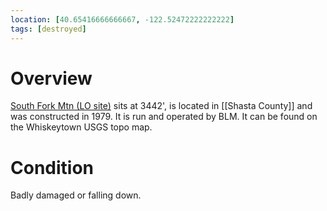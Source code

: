 ```yaml
---
location: [40.65416666666667, -122.52472222222222]
tags: [destroyed]
---
```


# Overview

[South Fork Mtn (LO site)](http://www.peakbagging.com/CALookoutPhotos/SouthForkMtn.html) sits at 3442', is located in [[Shasta County]] and was constructed in 1979. It is run and operated by BLM. It can be found on the Whiskeytown USGS topo map.

# Condition

Badly damaged or falling down.